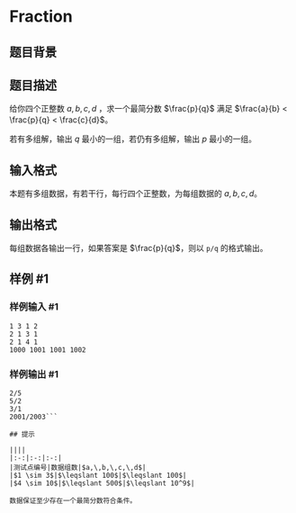 # Fraction

## 题目背景



## 题目描述

给你四个正整数 $a,\,b,\,c,\,d$ ，求一个最简分数 $\frac{p}{q}$ 满足 $\frac{a}{b} < \frac{p}{q} < \frac{c}{d}$。

若有多组解，输出 $q$ 最小的一组，若仍有多组解，输出 $p$ 最小的一组。

## 输入格式

本题有多组数据，有若干行，每行四个正整数，为每组数据的 $a,\,b,\,c,\,d$。

## 输出格式

每组数据各输出一行，如果答案是 $\frac{p}{q}$，则以 `p/q` 的格式输出。

## 样例 #1

### 样例输入 #1
```
1 3 1 2
2 1 3 1
2 1 4 1
1000 1001 1001 1002
```

### 样例输出 #1

```
2/5
5/2
3/1
2001/2003```

## 提示

||||
|:-:|:-:|:-:|
|测试点编号|数据组数|$a,\,b,\,c,\,d$|
|$1 \sim 3$|$\leqslant 100$|$\leqslant 100$|
|$4 \sim 10$|$\leqslant 500$|$\leqslant 10^9$|

数据保证至少存在一个最简分数符合条件。
